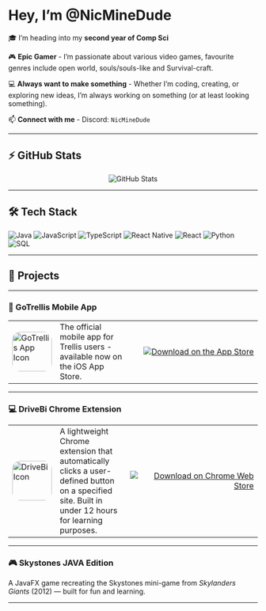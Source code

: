 # Hey, I’m **@NicMineDude**

🎓 I’m heading into my **second year of Comp Sci**

🎮 **Epic Gamer** - I’m passionate about various video games, favourite genres include open world, souls/souls-like and Survival-craft. 

💻 **Always want to make something** - Whether I’m coding, creating, or exploring new ideas, I’m always working on something (or at least looking something).  

📫 **Connect with me** - Discord: `NicMineDude`

---

## ⚡ GitHub Stats

<p align="center">
  <img src="https://github-readme-stats.vercel.app/api?username=NicMineDude&show_icons=true&theme=radical" alt="GitHub Stats" />
</p>

---

## 🛠️ Tech Stack

![Java](https://img.shields.io/badge/Java-ED8B00?style=for-the-badge&logo=java&logoColor=white)
![JavaScript](https://img.shields.io/badge/JavaScript-F7DF1E?style=for-the-badge&logo=javascript&logoColor=black)
![TypeScript](https://img.shields.io/badge/TypeScript-007ACC?style=for-the-badge&logo=typescript&logoColor=white)
![React Native](https://img.shields.io/badge/React%20Native-20232A?style=for-the-badge&logo=react&logoColor=61DAFB)
![React](https://img.shields.io/badge/React-20232A?style=for-the-badge&logo=react&logoColor=61DAFB)
![Python](https://img.shields.io/badge/Python-3776AB?style=for-the-badge&logo=python&logoColor=white)
![SQL](https://img.shields.io/badge/SQL-025E8C?style=for-the-badge&logo=postgresql&logoColor=white)

---

## 🚀 Projects

---

### 📱 GoTrellis Mobile App

<table>
<tr>
<td width="80">
  <a href="https://apps.apple.com/ca/app/gotrellis/id6670703570">
    <img src="https://is1-ssl.mzstatic.com/image/thumb/Purple221/v4/49/29/e1/4929e139-17b0-fa24-c5f6-2c9d135b99f8/AppIcon-1x_U007emarketing-0-6-85-220-0.png/460x0w.webp" alt="GoTrellis App Icon" width="80" style="border-radius:16px;"/>
  </a>
</td>
<td>
  The official mobile app for Trellis users - available now on the iOS App Store.
</td>
<td width="250" align="right">
  <a href="https://apps.apple.com/ca/app/gotrellis/id6670703570">
    <img src="https://img.shields.io/badge/App%20Store-Download-blue?style=for-the-badge&logo=apple" alt="Download on the App Store"/>
  </a>
</td>
</tr>
</table>

---

### 💻 DriveBi Chrome Extension

<table>
<tr>
<td width="80">
  <a href="https://chromewebstore.google.com/detail/pbbncljckdgogigcbgdionnaocilkccg?utm_source=item-share-cb">
    <img src="https://lh3.googleusercontent.com/rezRo4Wloin7xuE0u7u0GH2_riemr6ftrVp5xe9Qiq531H15nbnQmMlg_Xb7DewTRU_Rqy0BkC-ZkxcivU_UQ38_=s120" alt="DriveBi Icon" width="80" style="border-radius:16px;"/>
  </a>
</td>
<td>
  A lightweight Chrome extension that automatically clicks a user-defined button on a specified site. Built in under 12 hours for learning purposes.
</td>
<td width="250" align="right">
  <a href="https://chromewebstore.google.com/detail/pbbncljckdgogigcbgdionnaocilkccg?utm_source=item-share-cb">
    <img src="https://img.shields.io/badge/Chrome%20Web%20Store-Download-blue?style=for-the-badge&logo=googlechrome" alt="Download on Chrome Web Store"/>
  </a>
</td>
</tr>
</table>

---

### 🎮 Skystones JAVA Edition  
A JavaFX game recreating the Skystones mini-game from *Skylanders Giants* (2012) — built for fun and learning.

---

<!---
NicMineDude/NicMineDude is a ✨ special ✨ repository because its `README.md` (this file) appears on your GitHub profile.
You can click the Preview link to take a look at your changes.
--->
